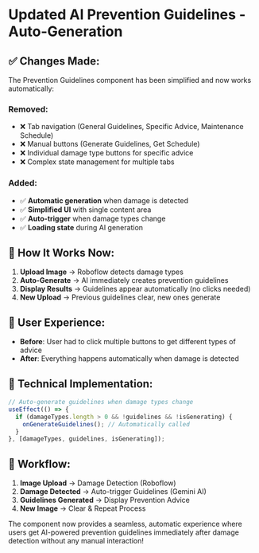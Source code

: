 # Updated AI Prevention Guidelines - Auto-Generation

## ✅ **Changes Made:**

The Prevention Guidelines component has been simplified and now works automatically:

### **Removed:**
- ❌ Tab navigation (General Guidelines, Specific Advice, Maintenance Schedule)
- ❌ Manual buttons (Generate Guidelines, Get Schedule)
- ❌ Individual damage type buttons for specific advice
- ❌ Complex state management for multiple tabs

### **Added:**
- ✅ **Automatic generation** when damage is detected
- ✅ **Simplified UI** with single content area
- ✅ **Auto-trigger** when damage types change
- ✅ **Loading state** during AI generation

## 🚀 **How It Works Now:**

1. **Upload Image** → Roboflow detects damage types
2. **Auto-Generate** → AI immediately creates prevention guidelines
3. **Display Results** → Guidelines appear automatically (no clicks needed)
4. **New Upload** → Previous guidelines clear, new ones generate

## 🎯 **User Experience:**

- **Before**: User had to click multiple buttons to get different types of advice
- **After**: Everything happens automatically when damage is detected

## 📝 **Technical Implementation:**

```javascript
// Auto-generate guidelines when damage types change
useEffect(() => {
  if (damageTypes.length > 0 && !guidelines && !isGenerating) {
    onGenerateGuidelines(); // Automatically called
  }
}, [damageTypes, guidelines, isGenerating]);
```

## 🔄 **Workflow:**

1. **Image Upload** → Damage Detection (Roboflow)
2. **Damage Detected** → Auto-trigger Guidelines (Gemini AI)
3. **Guidelines Generated** → Display Prevention Advice
4. **New Image** → Clear & Repeat Process

The component now provides a seamless, automatic experience where users get AI-powered prevention guidelines immediately after damage detection without any manual interaction!
